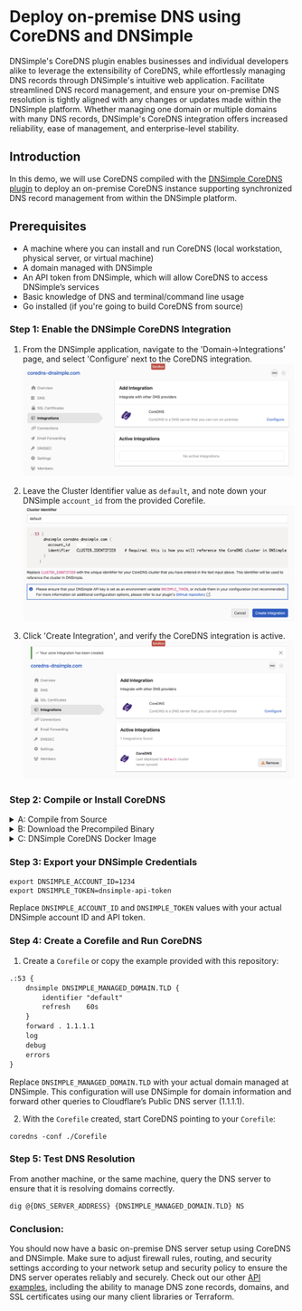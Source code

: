 # Deploy on-premise DNS using CoreDNS and DNSimple

DNSimple's CoreDNS plugin enables businesses and individual developers alike to leverage the extensibility of CoreDNS, while effortlessly managing DNS records through DNSimple's intuitive web application. Facilitate streamlined DNS record management, and ensure your on-premise DNS resolution is tightly aligned with any changes or updates made within the DNSimple platform. Whether managing one domain or multiple domains with many DNS records, DNSimple's CoreDNS integration offers increased reliability, ease of management, and enterprise-level stability.

## Introduction

In this demo, we will use CoreDNS compiled with the [DNSimple CoreDNS plugin](https://github.com/dnsimple/coredns-dnsimple/) to deploy an on-premise CoreDNS instance supporting synchronized DNS record management from within the DNSimple platform.

## Prerequisites

- A machine where you can install and run CoreDNS (local workstation, physical server, or virtual machine)
- A domain managed with DNSimple
- An API token from DNSimple, which will allow CoreDNS to access DNSimple’s services
- Basic knowledge of DNS and terminal/command line usage
- Go installed (if you're going to build CoreDNS from source)

### Step 1: Enable the DNSimple CoreDNS Integration

1. From the DNSimple application, navigate to the 'Domain->Integrations' page, and select 'Configure' next to the CoreDNS integration.
![domain_integrations](./images/domain_integrations.png)

2. Leave the Cluster Identifier value as `default`, and note down your DNSimple `account_id` from the provided Corefile.
![coredns_setup](./images/coredns_setup.png)

3. Click 'Create Integration', and verify the CoreDNS integration is active.
![coredns_active](./images/coredns_active.png)

### Step 2: Compile or Install CoreDNS

<details>
<summary>A: Compile from Source</summary>
<br>

1. Clone the CoreDNS source code from its official GitHub repository:

```shell
git clone https://github.com/coredns/coredns.git
```

2. Navigate to the CoreDNS directory:

```shell
cd coredns
```

3. Modify the `plugin.cfg` file to include the DNSimple plugin by adding the import statement after route53.

```txt
route53:route53
dnsimple:github.com/dnsimple/coredns-dnsimple
...
```

4. Get the CoreDNS DNSimple Plugin:

```shell
go get github.com/dnsimple/coredns-dnsimple
```

5. Build CoreDNS with the DNSimple Plugin:

```shell
go generate && go build
```

6. Verify and move the binary to a location in your PATH.

</details>

<details>
<summary>B: Download the Precompiled Binary</summary>
<br>

1. Go to the [DNSimple CoreDNS releases page](https://github.com/dnsimple/coredns-dnsimple/releases).
2. Download the latest release for your OS.
3. Extract and move the binary to a location in your PATH.

</details>

<details>
<summary>C: DNSimple CoreDNS Docker Image</summary>
<br>

1. Go to [DNSimple CoreDNS docker images](https://hub.docker.com/r/dnsimple/coredns/tags).
2. Download the latest.
3. Follow the instructions to launch the container with a valid Corefile.

</details>

### Step 3: Export your DNSimple Credentials

```shell
export DNSIMPLE_ACCOUNT_ID=1234
export DNSIMPLE_TOKEN=dnsimple-api-token
```

Replace `DNSIMPLE_ACCOUNT_ID` and `DNSIMPLE_TOKEN` values with your actual DNSimple account ID and API token.

### Step 4: Create a Corefile and Run CoreDNS

1. Create a `Corefile` or copy the example provided with this repository:

```txt
.:53 {
    dnsimple DNSIMPLE_MANAGED_DOMAIN.TLD {
        identifier "default"
        refresh    60s
    }
    forward . 1.1.1.1
    log
    debug
    errors
}
```

Replace `DNSIMPLE_MANAGED_DOMAIN.TLD` with your actual domain managed at DNSimple. This configuration will use DNSimple for domain information and forward other queries to Cloudflare’s Public DNS server (1.1.1.1).

2. With the `Corefile` created, start CoreDNS pointing to your `Corefile`:

```shell
coredns -conf ./Corefile
```

### Step 5: Test DNS Resolution

From another machine, or the same machine, query the DNS server to ensure that it is resolving domains correctly.

```shell
dig @{DNS_SERVER_ADDRESS} {DNSIMPLE_MANAGED_DOMAIN.TLD} NS
```

### Conclusion:

You should now have a basic on-premise DNS server setup using CoreDNS and DNSimple. Make sure to adjust firewall rules, routing, and security settings according to your network setup and security policy to ensure the DNS server operates reliably and securely. Check out our other [API examples](https://github.com/dnsimple/dnsimple-api-examples), including the ability to manage DNS zone records, domains, and SSL certificates using our many client libraries or Terraform.
